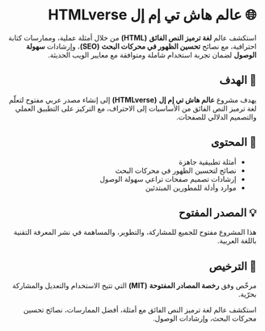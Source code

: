<div dir="rtl">

# 🌐 عالم هاش تي إم إل HTMLverse

استكشف عالم **لغة ترميز النص الفائق** **(HTML)** من خلال أمثلة عملية، وممارسات كتابة احترافية، مع نصائح **تحسين الظهور في محركات البحث** **(SEO)**، وإرشادات **سهولة الوصول** لضمان تجربة استخدام شاملة ومتوافقة مع معايير الويب الحديثة.  

## 🎯 الهدف  
يهدف مشروع **عالم هاش تي إم إل** **(HTMLverse)** إلى إنشاء مصدر عربي مفتوح لتعلّم لغة ترميز النص الفائق من الأساسيات إلى الاحتراف، مع التركيز على التطبيق العملي والتصميم الدلالي للصفحات.  

## 📘 المحتوى  
- أمثلة تطبيقية جاهزة  
- نصائح لتحسين الظهور في محركات البحث  
- إرشادات تصميم صفحات تراعي سهولة الوصول  
- موارد وأدلة للمطورين المبتدئين  

## 💡 المصدر المفتوح  
هذا المشروع مفتوح للجميع للمشاركة، والتطوير، والمساهمة في نشر المعرفة التقنية باللغة العربية.  

## 🧩 الترخيص  
مرخّص وفق **رخصة المصادر المفتوحة** **(MIT)** التي تتيح الاستخدام والتعديل والمشاركة بحرّية.
 
استكشف عالم لغة ترميز النص الفائق مع أمثلة، أفضل الممارسات، نصائح تحسين محركات البحث، وإرشادات الوصول.

</div>
